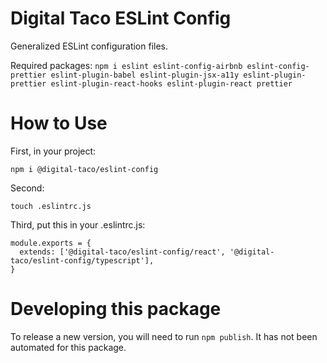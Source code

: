 # Digital Taco ESLint Config

Generalized ESLint configuration files.

Required packages:
`npm i eslint eslint-config-airbnb eslint-config-prettier eslint-plugin-babel eslint-plugin-jsx-a11y eslint-plugin-prettier eslint-plugin-react-hooks eslint-plugin-react prettier`

# How to Use

First, in your project:

```npm i @digital-taco/eslint-config```

Second:

```touch .eslintrc.js```

Third, put this in your .eslintrc.js:

```
module.exports = {
  extends: ['@digital-taco/eslint-config/react', '@digital-taco/eslint-config/typescript'],
}
```

# Developing this package

To release a new version, you will need to run `npm publish`. It has not been automated for this package.